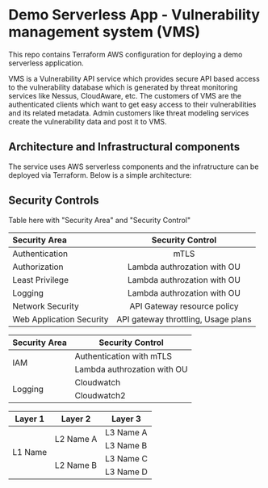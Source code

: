 # Demo Serverless App - Vulnerability management system (VMS)

This repo contains Terraform AWS configuration for deploying a demo serverless application.

VMS is a Vulnerability API service which provides secure API based access to the vulnerability database which is generated by threat monitoring services like Nessus, CloudAware, etc. The customers of VMS are the authenticated clients which want to get easy access to their vulnerabilities and its related metadata. Admin customers like threat modeling services create the vulnerability data and post it to VMS. 

## Architecture and Infrastructural components

The service uses AWS serverless components and the infratructure can be deployed via Terraform. Below is a simple architecture:

## Security Controls

Table here with "Security Area" and "Security Control"

| Security Area      | Security Control |
| :---        |    :----:   | 
| Authentication      | mTLS       | 
| Authorization   | Lambda authrozation with OU         | 
| Least Privilege   | Lambda authrozation with OU         | 
| Logging   | Lambda authrozation with OU         |
| Network Security| API Gateway resource policy        |
| Web Application Security| API gateway throttling, Usage plans        |

<table>
    <thead>
        <tr>
            <th>Security Area</th>
            <th>Security Control</th>
        </tr>
    </thead>
    <tbody>
        <tr>
            <td rowspan=2>IAM</td>
            <td>Authentication with mTLS</td>
        </tr>
        <tr>
            <td>Lambda authrozation with OU</td>
        </tr>  
        <tr>
            <td rowspan=2>Logging</td>
            <td>Cloudwatch</td>
        </tr>
        <tr>
            <td>Cloudwatch2</td>
        </tr>  
    </tbody>
</table>



<table>
    <thead>
        <tr>
            <th>Layer 1</th>
            <th>Layer 2</th>
            <th>Layer 3</th>
        </tr>
    </thead>
    <tbody>
        <tr>
            <td rowspan=4>L1 Name</td>
            <td rowspan=2>L2 Name A</td>
            <td>L3 Name A</td>
        </tr>
        <tr>
            <td>L3 Name B</td>
        </tr>
        <tr>
            <td rowspan=2>L2 Name B</td>
            <td>L3 Name C</td>
        </tr>
        <tr>
            <td>L3 Name D</td>
        </tr>
    </tbody>
</table>


